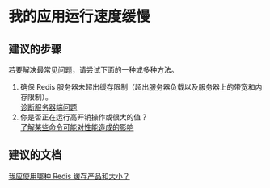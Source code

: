 <properties
    pageTitle="My App is performing slow"
    description="我的应用执行速度缓慢"
    service="microsoft.cache"
    resource="redis"
    authors="kasparks"
    displayOrder="1"
    selfHelpType="resource"
    supportTopicIds=""
    resourceTags=""
    productPesIds=""
    cloudEnvironments="public"
/>


# 我的应用运行速度缓慢

## **建议的步骤**
若要解决最常见问题，请尝试下面的一种或多种方法。

1. 确保 Redis 服务器未超出缓存限制（超出服务器负载以及服务器上的带宽和内存限制）。<br>
[诊断服务器端问题](http://aka.ms/redistroubleshootserver)
2. 你是否正在运行高开销操作或很大的值？<br>
[了解某些命令可能对性能造成的影响](http://aka.ms/redistroubleshootcommand)

## **建议的文档**
[我应使用哪种 Redis 缓存产品和大小？](http://aka.ms/redistroubleshootoffering)



<!--HONumber=Jun16_HO5-->


